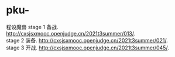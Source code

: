 # pku-
程设魔兽
stage 1 备战.   
http://cxsjsxmooc.openjudge.cn/2021t3summer/013/.   
stage 2 装备. 
http://cxsjsxmooc.openjudge.cn/2021t3summer/021/.   
stage 3 开战. 
http://cxsjsxmooc.openjudge.cn/2021t3summer/045/. 
